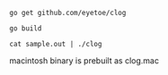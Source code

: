 ```
go get github.com/eyetoe/clog

go build

cat sample.out | ./clog
```

macintosh binary is prebuilt as clog.mac
